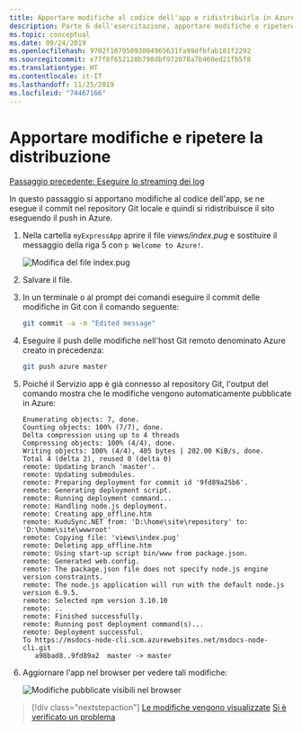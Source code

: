 ```yaml
---
title: Apportare modifiche al codice dell'app e ridistribuirla in Azure
description: Parte 6 dell'esercitazione, apportare modifiche e ripetere la distribuzione
ms.topic: conceptual
ms.date: 09/24/2019
ms.openlocfilehash: 9702f10795893004965631fa99dfbfab181f2292
ms.sourcegitcommit: e77f8f652128b798dbf972078a7b460ed21fb5f8
ms.translationtype: HT
ms.contentlocale: it-IT
ms.lasthandoff: 11/25/2019
ms.locfileid: "74467166"
---
```

# <a name="make-changes-and-redeploy"></a>Apportare modifiche e ripetere la distribuzione

[Passaggio precedente: Eseguire lo streaming dei log](tutorial-vscode-azure-cli-node-05.md)

In questo passaggio si apportano modifiche al codice dell'app, se ne esegue il commit nel repository Git locale e quindi si ridistribuisce il sito eseguendo il push in Azure.

1. Nella cartella `myExpressApp` aprire il file *views/index.pug* e sostituire il messaggio della riga 5 con `p Welcome to Azure!`.

    ![Modifica del file index.pug](media/azure-cli/editpugfile.png)

1. Salvare il file.

1. In un terminale o al prompt dei comandi eseguire il commit delle modifiche in Git con il comando seguente:

    ```bash
    git commit -a -m "Edited message"
    ```

1. Eseguire il push delle modifiche nell'host Git remoto denominato Azure creato in precedenza:

    ```bash
    git push azure master
    ```

1. Poiché il Servizio app è già connesso al repository Git, l'output del comando mostra che le modifiche vengono automaticamente pubblicate in Azure: 

    ```output
    Enumerating objects: 7, done.
    Counting objects: 100% (7/7), done.
    Delta compression using up to 4 threads
    Compressing objects: 100% (4/4), done.
    Writing objects: 100% (4/4), 405 bytes | 202.00 KiB/s, done.
    Total 4 (delta 2), reused 0 (delta 0)
    remote: Updating branch 'master'.
    remote: Updating submodules.
    remote: Preparing deployment for commit id '9fd89a25b6'.
    remote: Generating deployment script.
    remote: Running deployment command...
    remote: Handling node.js deployment.
    remote: Creating app_offline.htm
    remote: KuduSync.NET from: 'D:\home\site\repository' to: 'D:\home\site\wwwroot'
    remote: Copying file: 'views\index.pug'
    remote: Deleting app_offline.htm
    remote: Using start-up script bin/www from package.json.
    remote: Generated web.config.
    remote: The package.json file does not specify node.js engine version constraints.
    remote: The node.js application will run with the default node.js version 6.9.5.
    remote: Selected npm version 3.10.10
    remote: ..
    remote: Finished successfully.
    remote: Running post deployment command(s)...
    remote: Deployment successful.
    To https://msdocs-node-cli.scm.azurewebsites.net/msdocs-node-cli.git
       a98bad8..9fd89a2  master -> master
    ```

1. Aggiornare l'app nel browser per vedere tali modifiche:

    ![Modifiche pubblicate visibili nel browser](media/azure-cli/remote-app-changes.png)

> [!div class="nextstepaction"]
> [Le modifiche vengono visualizzate](tutorial-vscode-azure-cli-node-07.md) [Si è verificato un problema](https://www.research.net/r/PWZWZ52?tutorial=node-deployment&step=publishing-changes)
